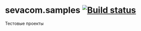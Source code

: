 # sevacom.samples [![Build status](https://ci.appveyor.com/api/projects/status/3smxxjjjostta460?svg=true)](https://ci.appveyor.com/project/sevacom/sevacom-samples)
Тестовые проекты 
